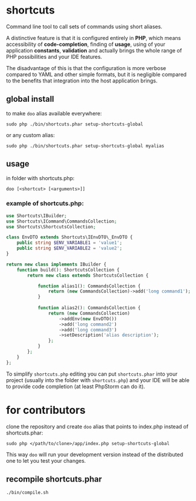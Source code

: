 # shortcuts

Command line tool to call sets of commands using short aliases.

A distinctive feature is that it is configured entirely in **PHP**, which means 
accessibility of **code-completion**, finding of **usage**, using of your application **constants**, **validation** and actually brings 
the whole range of PHP possibilities and your IDE features.

The disadvantage of this is that the configuration is more verbose compared to YAML and
other simple formats, but it is negligible compared to the benefits that integration 
into the host application brings.

## global install

to make `doo` alias available everywhere:

`sudo php ./bin/shortcuts.phar setup-shortcuts-global`

or any custom alias:

`sudo php ./bin/shortcuts.phar setup-shortcuts-global myalias`

## usage

in folder with shortcuts.php:

`doo [<shortcut> [<arguments>]]`

### example of shortcuts.php:

```php
use Shortcuts\IBuilder;
use Shortcuts\ICommand\CommandsCollection;
use Shortcuts\ShortcutsCollection;

class EnvDTO extends Shortcuts\IEnvDTO\_EnvDTO {
    public string $ENV_VARIABLE1 = 'value1';
    public string $ENV_VARIABLE2 = 'value2';
}

return new class implements IBuilder {
    function build(): ShortcutsCollection {
        return new class extends ShortcutsCollection {

            function alias1(): CommandsCollection {
                return (new CommandsCollection)->add('long command1');
            }
        
            function alias2(): CommandsCollection {
                return (new CommandsCollection)
                    ->addEnv(new EnvDTO())
                    ->add('long command2')
                    ->add('long command3')
                    ->setDescription('alias description');
                };
            }
        };
    }
};
```

To simplify `shortcuts.php` editing you can put `shortcuts.phar` into your project 
(usually into the folder with `shortcuts.php`) and your IDE will be able to provide code 
completion (at least PhpStorm can do it).

# for contributors

clone the repository and create `doo` alias that points to index.php instead of 
shortcuts.phar:

`sudo php </path/to/clone>/app/index.php setup-shortcuts-global`

This way `doo` will run your development version instead of the distributed one to
let you test your changes.

## recompile shortcuts.phar

`./bin/compile.sh`
